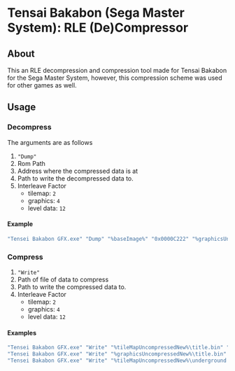 [//]: <> (This readme is in the markdown format. Please preview in a markdown parser.)

# Tensai Bakabon (Sega Master System): RLE (De)Compressor

## About

This an RLE decompression and compression tool made for Tensai Bakabon for the Sega Master System, however, this compression scheme was used for other games as well.

## Usage

### Decompress
The arguments are as follows
1. `"Dump"` 
1. Rom Path
1. Address where the compressed data is at
1. Path to write the decompressed data to.
1. Interleave Factor
    * tilemap: `2`
    * graphics: `4`
    * level data: `12`

#### Example
```powershell
"Tensei Bakabon GFX.exe" "Dump" "%baseImage%" "0x0000C222" "%graphicsUncompressedOriginal%\font.bin" "4"
```

### Compress
1. `"Write"`
1. Path of file of data to compress
1. Path to write the compressed data to.
1. Interleave Factor
    * tilemap: `2`
    * graphics: `4`
    * level data: `12`

#### Examples
```powershell
"Tensei Bakabon GFX.exe" "Write" "%tileMapUncompressedNew%\title.bin" "%tileMapCompressedNew%\title.bin" "2"
"Tensei Bakabon GFX.exe" "Write" "%graphicsUncompressedNew%\title.bin" "%graphicsCompressedNew%\title.bin" "4"
"Tensei Bakabon GFX.exe" "Write" "%tileMapUncompressedNew%\underground.bin" "%tileMapCompressedNew%\underground.bin" "12"
```